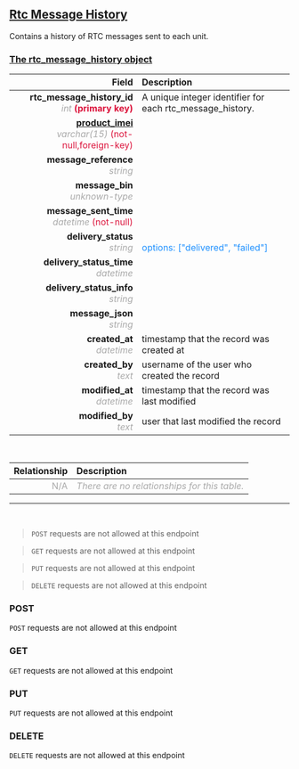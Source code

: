 ## <u>Rtc Message History</u>
Contains a history of RTC messages sent to each unit.


### <u>The rtc_message_history object</u>

Field | Description
------:|:------------
__rtc_message_history_id__ <br><font color="DarkGray">_int_</font> <font color="Crimson">__(primary key)__</font> | A unique integer identifier for each rtc_message_history.
__<a href="/#product">product_imei</a>__ <br><font color="DarkGray">_varchar(15)_</font> <font color="Crimson">(not-null,foreign-key)</font> | 
__message_reference__ <br><font color="DarkGray">_string_</font> <font color="Crimson"></font> | 
__message_bin__ <br><font color="DarkGray">_unknown-type_</font> <font color="Crimson"></font> | 
__message_sent_time__ <br><font color="DarkGray">_datetime_</font> <font color="Crimson">(not-null)</font> | 
__delivery_status__ <br><font color="DarkGray">_string_</font> <font color="Crimson"></font> | <br><font color="DodgerBlue">options: ["delivered", "failed"]</font>
__delivery_status_time__ <br><font color="DarkGray">_datetime_</font> <font color="Crimson"></font> | 
__delivery_status_info__ <br><font color="DarkGray">_string_</font> <font color="Crimson"></font> | 
__message_json__ <br><font color="DarkGray">_string_</font> <font color="Crimson"></font> | 
__created_at__  <br><font color="DarkGray">_datetime_</font> | timestamp that the record was created at
__created_by__  <br><font color="DarkGray">_text_</font>| username of the user who created the record
__modified_at__ <br><font color="DarkGray">_datetime_</font>| timestamp that the record was last modified
__modified_by__ <br><font color="DarkGray">_text_</font>| user that last modified the record

<br>

Relationship | Description
-------------:|:------------
<font color="DarkGray">N/A</font> | <font color="DarkGray">_There are no relationships for this table._</font>

<hr>
<br>

> `POST` requests are not allowed at this endpoint

> `GET` requests are not allowed at this endpoint

> `PUT` requests are not allowed at this endpoint

> `DELETE` requests are not allowed at this endpoint



### POST
`POST` requests are not allowed at this endpoint

 ### GET
`GET` requests are not allowed at this endpoint

### PUT
`PUT` requests are not allowed at this endpoint

### DELETE
`DELETE` requests are not allowed at this endpoint



    
